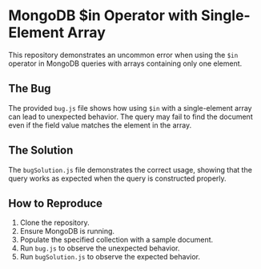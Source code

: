 # MongoDB $in Operator with Single-Element Array

This repository demonstrates an uncommon error when using the `$in` operator in MongoDB queries with arrays containing only one element.

## The Bug

The provided `bug.js` file shows how using `$in` with a single-element array can lead to unexpected behavior.  The query may fail to find the document even if the field value matches the element in the array.

## The Solution

The `bugSolution.js` file demonstrates the correct usage, showing that the query works as expected when the query is constructed properly.

## How to Reproduce

1. Clone the repository.
2. Ensure MongoDB is running.
3. Populate the specified collection with a sample document.
4. Run `bug.js` to observe the unexpected behavior.
5. Run `bugSolution.js` to observe the expected behavior.
